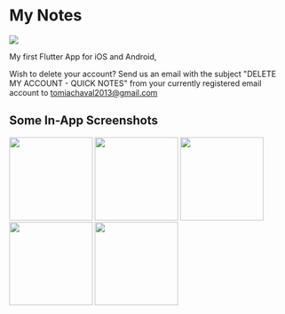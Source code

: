 # My Notes
![](https://github.com/achaval-tomas/Quick-Notes/assets/134091945/5e365ef1-c7cf-42a5-b868-c5f34cb63bd2)

My first Flutter App for iOS and Android,

Wish to delete your account?
Send us an email with the subject "DELETE MY ACCOUNT - QUICK NOTES" from your currently registered email account to tomiachaval2013@gmail.com

## Some In-App Screenshots
<img src="https://github.com/achaval-tomas/Quick-Notes/assets/134091945/53e12211-6833-4ff7-a84e-e62f6f6cf846" width="150">
<img src="https://github.com/achaval-tomas/Quick-Notes/assets/134091945/34a08660-de4d-4204-82ab-c8ef8ccc1e2b" width="150">
<img src="https://github.com/achaval-tomas/Quick-Notes/assets/134091945/55532f7c-8f43-4762-9946-a96ca3943e4a" width="150">
<img src="https://github.com/achaval-tomas/Quick-Notes/assets/134091945/9cbbbc26-6a77-471f-801b-33f968a9f900" width="150">
<img src="https://github.com/achaval-tomas/Quick-Notes/assets/134091945/b8620b12-1a7f-41ff-9ec2-b4ed7df714df" width="150">

<!--![Screenshot_1706192717](https://github.com/achaval-tomas/Quick-Notes/assets/134091945/53e12211-6833-4ff7-a84e-e62f6f6cf846)
![Screenshot_1706192952](https://github.com/achaval-tomas/Quick-Notes/assets/134091945/34a08660-de4d-4204-82ab-c8ef8ccc1e2b)
![Screenshot_1706192968](https://github.com/achaval-tomas/Quick-Notes/assets/134091945/55532f7c-8f43-4762-9946-a96ca3943e4a)
![Screenshot_1706193008](https://github.com/achaval-tomas/Quick-Notes/assets/134091945/9cbbbc26-6a77-471f-801b-33f968a9f900)
![Screenshot_1706192982](https://github.com/achaval-tomas/Quick-Notes/assets/134091945/b8620b12-1a7f-41ff-9ec2-b4ed7df714df) --!>
